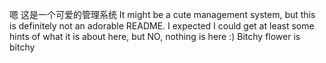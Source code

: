 嗯
这是一个可爱的管理系统
It might be a cute management system, but this is definitely not an adorable README. I expected I could get at least some hints of what it is about here, but NO, nothing is here :) Bitchy flower is bitchy
